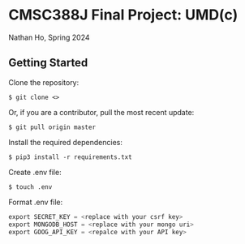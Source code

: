 # CMSC388J Final Project: UMD(c)

Nathan Ho, Spring 2024

## Getting Started

Clone the repository:
```console
$ git clone <>
```

Or, if you are a contributor, pull the most recent update:
```console
$ git pull origin master
```

Install the required dependencies:
```console
$ pip3 install -r requirements.txt
```

Create .env file:
```console
$ touch .env
```

Format .env file:
```java
export SECRET_KEY = <replace with your csrf key>
export MONGODB_HOST = <replace with your mongo uri>
export GOOG_API_KEY = <repalce with your API key>
```

